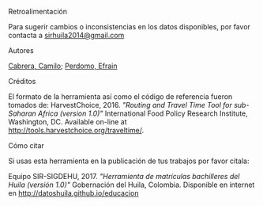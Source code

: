 <label>Retroalimentación</label>

Para sugerir cambios o inconsistencias en los datos disponibles, por favor contacta a sirhuila2014@gmail.com

<label>Autores</label>

[Cabrera, Camilo](https://www.linkedin.com/in/camilo-cabrera-21663b17/); [Perdomo, Efrain](https://www.linkedin.com/in/efrain-perdomo-cardozo-7172ab67/)

<label>Créditos</label>

El formato de la herramienta así como el código de referencia fueron tomados de: HarvestChoice, 2016. *"Routing and Travel Time Tool for sub-Saharan Africa (version 1.0)"* International Food Policy Research Institute, Washington, DC. Available on-line at http://tools.harvestchoice.org/traveltime/.

<label>Cómo citar</label>

Si usas esta herramienta en la publicación de tus trabajos por favor cítala:

Equipo SIR-SIGDEHU, 2017. *"Herramienta de matrículas bachilleres del Huila (versión 1.0)"* Gobernación del Huila, Colombia. Disponible en internet en http://datoshuila.github.io/educacion
